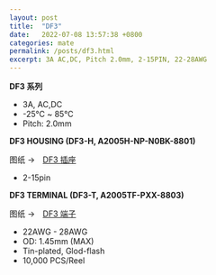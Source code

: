 ```yaml
---
layout: post
title:  "DF3"
date:   2022-07-08 13:57:38 +0800
categories: mate
permalink: /posts/df3.html
excerpt: 3A AC,DC, Pitch 2.0mm, 2-15PIN, 22-28AWG
---
```


__DF3 系列__

* 3A, AC,DC
* -25℃ ~ 85℃
* Pitch: 2.0mm


__DF3 HOUSING (DF3-H, A2005H-NP-N0BK-8801)__

图纸 →　[DF3 插座](/assets/DF3-H.pdf)

* 2-15pin


__DF3 TERMINAL (DF3-T, A2005TF-PXX-8803)__

图纸 →　[DF3 端子](/assets/DF3-T.pdf)

* 22AWG - 28AWG
* OD: 1.45mm (MAX)
* Tin-plated, Glod-flash
* 10,000 PCS/Reel
